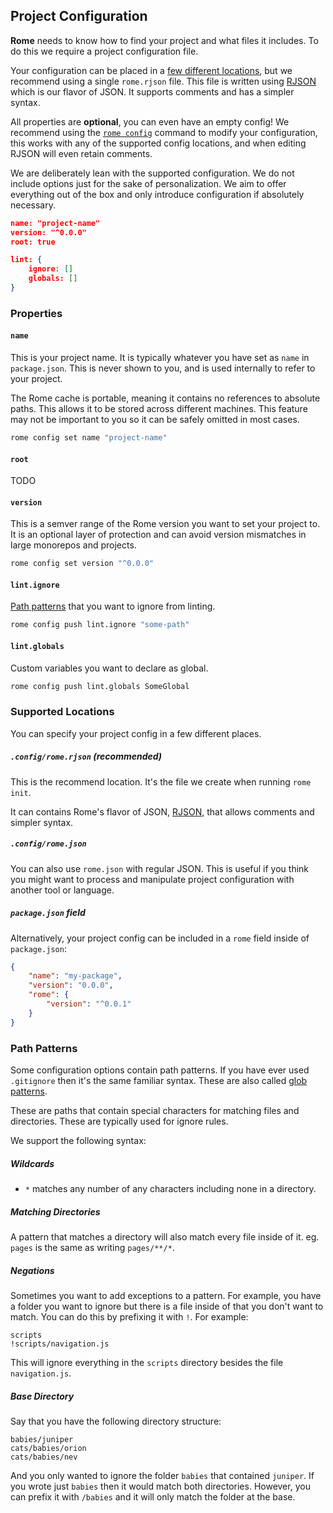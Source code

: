 ## Project Configuration

**Rome** needs to know how to find your project and what files it includes. To do this we require a project configuration file.

Your configuration can be placed in a [few different locations](#supported-locations), but we recommend using a single `rome.rjson` file. This file is written using [RJSON](/docs/rjson) which is our flavor of JSON. It supports comments and has a simpler syntax.

All properties are **optional**, you can even have an empty config! We recommend using the [`rome config`](/docs/cli/commands/config) command to modify your configuration, this works with any of the supported config locations, and when editing RJSON will even retain comments.

We are deliberately lean with the supported configuration. We do not include options just for the sake of personalization. We aim to offer everything out of the box and only introduce configuration if absolutely necessary.

```json
name: "project-name"
version: "^0.0.0"
root: true

lint: {
	ignore: []
	globals: []
}
```

### Properties

#### `name`

This is your project name. It is typically whatever you have set as `name` in `package.json`. This is never shown to you, and is used internally to refer to your project.

The Rome cache is portable, meaning it contains no references to absolute paths. This allows it to be stored across different machines. This feature may not be important to you so it can be safely omitted in most cases.

```bash
rome config set name "project-name"
```

#### `root`

TODO

#### `version`

This is a semver range of the Rome version you want to set your project to. It is an optional layer of protection and can avoid version mismatches in large monorepos and projects.

```bash
rome config set version "^0.0.0"
```

#### `lint.ignore`

[Path patterns](#path-patterns) that you want to ignore from linting.

```bash
rome config push lint.ignore "some-path"
```

#### `lint.globals`

Custom variables you want to declare as global.

```bash
rome config push lint.globals SomeGlobal
```

### Supported Locations

You can specify your project config in a few different places.

##### `.config/rome.rjson` (recommended)

This is the recommend location. It's the file we create when running `rome init`.

It can contains Rome's flavor of JSON, [RJSON](/docs/rjson), that allows comments and simpler syntax.

##### `.config/rome.json`

You can also use `rome.json` with regular JSON. This is useful if you think you might want to process and manipulate project configuration with another tool or language.

##### `package.json` field

Alternatively, your project config can be included in a `rome` field inside of `package.json`:

```json
{
	"name": "my-package",
	"version": "0.0.0",
	"rome": {
		"version": "^0.0.1"
	}
}
```

### Path Patterns

Some configuration options contain path patterns. If you have ever used `.gitignore` then it's the same familiar syntax. These are also called [glob patterns](https://en.wikipedia.org/wiki/Glob_(programming)).

These are paths that contain special characters for matching files and directories. These are typically used for ignore rules.

We support the following syntax:

##### Wildcards

 - `*` matches any number of any characters including none in a directory.

##### Matching Directories

A pattern that matches a directory will also match every file inside of it. eg. `pages` is the same as writing `pages/**/*`.

##### Negations

Sometimes you want to add exceptions to a pattern. For example, you have a folder you want to ignore but there is a file inside of that you don't want to match. You can do this by prefixing it with `!`. For example:

```text
scripts
!scripts/navigation.js
```

This will ignore everything in the `scripts` directory besides the file `navigation.js`.

##### Base Directory

Say that you have the following directory structure:

```text
babies/juniper
cats/babies/orion
cats/babies/nev
```

And you only wanted to ignore the folder `babies` that contained `juniper`. If you wrote just `babies` then it would match both directories. However, you can prefix it with `/babies` and it will only match the folder at the base.
